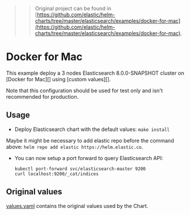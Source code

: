>> Original project can be found in [https://github.com/elastic/helm-charts/tree/master/elasticsearch/examples/docker-for-mac](https://github.com/elastic/helm-charts/tree/master/elasticsearch/examples/docker-for-mac).

# Docker for Mac

This example deploy a 3 nodes Elasticsearch 8.0.0-SNAPSHOT cluster on [Docker for Mac][]
using [custom values][].

Note that this configuration should be used for test only and isn't recommended
for production.


## Usage

* Deploy Elasticsearch chart with the default values: `make install`

Maybe it might be necessary to add elastic repo before the command above: `helm repo add elastic https://helm.elastic.co`.

* You can now setup a port forward to query Elasticsearch API:

  ```
  kubectl port-forward svc/elasticsearch-master 9200
  curl localhost:9200/_cat/indices
  ```

## Original values

[values.yaml](values.yaml) contains the original values used by the Chart.